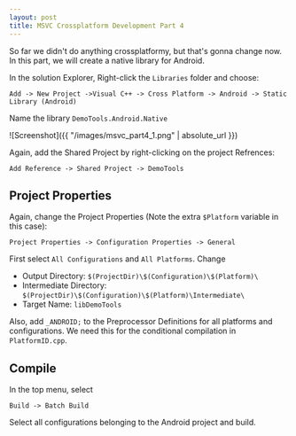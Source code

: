 ```yaml
---
layout: post
title: MSVC Crossplatform Development Part 4
---
```

So far we didn't do anything crossplatformy, but that's gonna change now. In this part, we will create a native library for Android.
<!--more--> 

In the solution Explorer, Right-click the `Libraries` folder and choose:

`Add -> New Project ->Visual C++ -> Cross Platform -> Android -> Static Library (Android)`

Name the library `DemoTools.Android.Native`

![Screenshot]({{ "/images/msvc_part4_1.png" | absolute_url }})

Again, add the Shared Project by right-clicking on the project Refrences:

`Add Reference -> Shared Project -> DemoTools`

## Project Properties

Again, change the Project Properties (Note the extra `$Platform` variable in this case):

`Project Properties -> Configuration Properties -> General`

First select `All Configurations` and `All Platforms`. Change
- Output Directory: `$(ProjectDir)\$(Configuration)\$(Platform)\`
- Intermediate Directory: `$(ProjectDir)\$(Configuration)\$(Platform)\Intermediate\`
- Target Name: `libDemoTools`

Also, add `_ANDROID;` to the Preprocessor Definitions for all platforms and configurations. We need this for the conditional compilation in `PlatformID.cpp`.

## Compile

In the top menu, select

`Build -> Batch Build`

Select all configurations belonging to the Android project and build.
